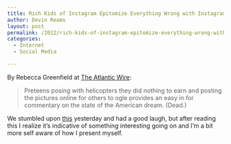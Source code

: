 ```yaml
---
title: Rich Kids of Instagram Epitomize Everything Wrong with Instagram
author: Devin Reams
layout: post
permalink: /2012/rich-kids-of-instagram-epitomize-everything-wrong-with-instagram/
categories:
  - Internet
  - Social Media

---
```

By Rebecca Greenfield at [The Atlantic Wire][1]:

> Preteens posing with helicopters they did nothing to earn and posting the pictures online for others to ogle provides an easy in for commentary on the state of the American dream. (Dead.)

We stumbled upon [this][2] yesterday and had a good laugh, but after reading this I realize it&#8217;s indicative of something interesting going on and I&#8217;m a bit more self aware of how I present myself.

 [1]: http://www.theatlanticwire.com/technology/2012/07/rich-kids-instagram-epitomize-everything-wrong-instagram/54744/
 [2]: http://richkidsofinstagram.tumblr.com